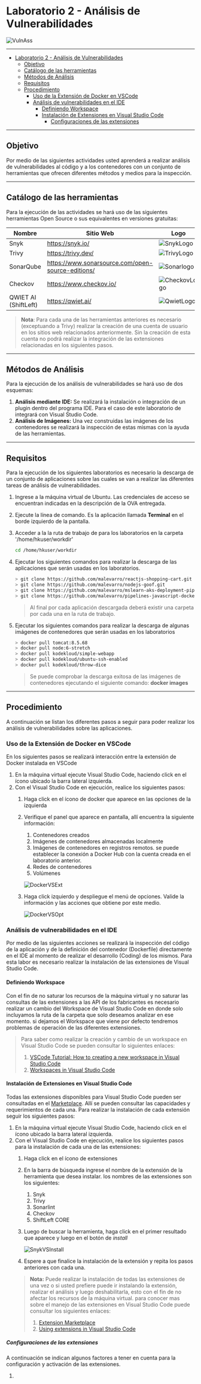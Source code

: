 # Laboratorio 2 - Análisis de Vulnerabilidades

![VulnAss](Images/VulnerabilityAss.png)

---

- [Laboratorio 2 - Análisis de Vulnerabilidades](#laboratorio-2---análisis-de-vulnerabilidades)
  - [Objetivo](#objetivo)
  - [Catálogo de las herramientas](#catálogo-de-las-herramientas)
  - [Métodos de Análisis](#métodos-de-análisis)
  - [Requisitos](#requisitos)
  - [Procedimiento](#procedimiento)
    - [Uso de la Extensión de Docker en VSCode](#uso-de-la-extensión-de-docker-en-vscode)
    - [Análisis de vulnerabilidades en el IDE](#análisis-de-vulnerabilidades-en-el-ide)
      - [Definiendo Workspace](#definiendo-workspace)
      - [Instalación de Extensiones en Visual Studio Code](#instalación-de-extensiones-en-visual-studio-code)
        - [Configuraciones de las extensiones](#configuraciones-de-las-extensiones)

---

## Objetivo

Por medio de las siguientes actividades usted aprenderá a realizar análisis de vulnerabilidades al código y a los contenedores con un conjunto de herramientas que ofrecen diferentes métodos y medios para la inspección.

---

## Catálogo de las herramientas

Para la ejecución de las actividades se hará uso de las siguientes herramientas Open Source o sus equivalentes en versiones gratuitas:

| Nombre | Sitio Web | Logo |
| --- | --- | --- |
| Snyk | <https://snyk.io/> | ![SnykLogo](Images/Snyk.png)|
| Trivy | <https://trivy.dev/> | ![TrivyLogo](Images/Trivy.png) |
| SonarQube | <https://www.sonarsource.com/open-source-editions/> | ![Sonarlogo](Images/SonarQube_Logo.png) |
| Checkov | <https://www.checkov.io/> | ![CheckovLogo](Images/Checkov.png) |
| QWIET AI (ShiftLeft) | <https://qwiet.ai/> | ![QwietLogo](Images/qwietlogo.png) |

> __Nota__: Para cada una de las herramientas anteriores es necesario (exceptuando a Trivy) realizar la creación de una cuenta de usuario en los sitios web relacionados anteriormente. Sin la creación de esta cuenta no podrá realizar la integración de las extensiones relacionadas en los siguientes pasos.
---

## Métodos de Análisis

Para la ejecución de los análisis de vulnerabilidades se hará uso de dos esquemas:

1. __Análisis mediante IDE:__ Se realizará la instalación o integración de un plugin dentro del programa IDE. Para el caso de este laboratorio de integrará con Visual Studio Code.
2. __Análisis de Imágenes:__ Una vez construidas las imágenes de los contenedores se realizará la inspección de estas mismas con la ayuda de las herramientas.

---

## Requisitos

Para la ejecución de los siguientes laboratorios es necesario la descarga de un conjunto de aplicaciones sobre las cuales se van a realizar las diferentes tareas de análisis de vulnerabilidades.

1. Ingrese a la máquina virtual de Ubuntu. Las credenciales de acceso se encuentran indicadas en la descripción de la OVA entregada.
2. Ejecute la línea de comando. Es la aplicación llamada __Terminal__ en el borde izquierdo de la pantalla.
3. Acceder a la la ruta de trabajo de para los laboratorios en la carpeta '/home/hkuser/workdir'

    ```bash
    cd /home/hkuser/workdir
    ```

4. Ejecutar los siguientes comandos para realizar la descarga de las aplicaciones que serán usadas en los laboratorios.

    ```bash
    > git clone https://github.com/malevarro/reactjs-shopping-cart.git
    > git clone https://github.com/malevarro/nodejs-goof.git
    > git clone https://github.com/malevarro/mslearn-aks-deployment-pipeline-github-actions.git
    > git clone https://github.com/malevarro/pipelines-javascript-docker.git
    ```

    > Al final por cada aplicación descargada deberá existir una carpeta por cada una en la ruta de trabajo.

5. Ejecutar los siguientes comandos para realizar la descarga de algunas imágenes de contenedores que serán usadas en los laboratorios

    ```bash
    > docker pull tomcat:8.5.68
    > docker pull node:6-stretch
    > docker pull kodekloud/simple-webapp
    > docker pull kodekloud/ubuntu-ssh-enabled
    > docker pull kodekloud/throw-dice
    ```

    > Se puede comprobar la descarga exitosa de las imágenes de contenedores ejecutando el siguiente comando: __docker images__

---

## Procedimiento

A continuación se listan los diferentes pasos a seguir para poder realizar los análisis de vulnerabilidades sobre las aplicaciones.

### Uso de la Extensión de Docker en VSCode

En los siguientes pasos se realizará interacción entre la extensión de Docker instalada en VSCode

1. En la máquina virtual ejecute Visual Studio Code, haciendo click en el ícono ubicado la barra lateral izquierda.
2. Con el Visual Studio Code en ejecución, realice los siguientes pasos:
   1. Haga click en el ícono de docker que aparece en las opciones de la izquierda
   2. Verifique el panel que aparece en pantalla, allí encuentra la siguiente información:
      1. Contenedores creados
      2. Imágenes de contenedores almacenadas localmente
      3. Imágenes de contenedores en registros remotos. se puede establecer la conexión a Docker Hub con la cuenta creada en el laboratorio anterior.
      4. Redes de contenedores
      5. Volúmenes

        ![DockerVSExt](./Images/DockerVSExt.PNG)

   3. Haga click izquierdo y despliegue el menú de opciones. Valide la información y las acciones que obtiene por este medio.

         ![DockerVSOpt](./Images/DockerVSOpt.PNG)

### Análisis de vulnerabilidades en el IDE

Por medio de las siguientes acciones se realizará la inspección del código de la aplicación y de la definición del contenedor (Dockerfile) directamente en el IDE al momento de realizar el desarrollo (Coding) de los mismos. Para esta labor es necesario realizar la instalación de las extensiones de Visual Studio Code.

#### Definiendo Workspace

Con el fin de no saturar los recursos de la máquina virtual y no saturar las consultas de las extensiones a las API de los fabricantes es necesario realizar un cambio del Workspace de Visual Studio Code en donde solo incluyamos la ruta de la carpeta que solo deseamos analizar en ese momento. si dejamos el Workspace que viene por defecto tendremos problemas de operación de las diferentes extensiones.

> Para saber como realizar la creación y cambio de un workspace en Visual Studio Code se pueden consultar lo siguientes enlaces:
>
> 1. [VSCode Tutorial: How to creating a new workspace in Visual Studio Code](https://youtu.be/lQk7Hkq9YVs)
> 2. [Workspaces in Visual Studio Code](https://code.visualstudio.com/docs/editor/workspaces)

#### Instalación de Extensiones en Visual Studio Code

Todas las extensiones disponibles para Visual Studio Code pueden ser consultadas en el [Marketplace](https://marketplace.visualstudio.com/vscode). Allí se pueden consultar las capacidades y requerimientos de cada una. Para realizar la instalación de cada extensión seguir los siguientes pasos:

1. En la máquina virtual ejecute Visual Studio Code, haciendo click en el ícono ubicado la barra lateral izquierda.
2. Con el Visual Studio Code en ejecución, realice los siguientes pasos para la instalación de cada una de las extensiones:
   1. Haga click en el ícono de extensiones
   2. En la barra de búsqueda ingrese el nombre de la extensión de la herramienta que desea instalar. los nombres de las extensiones son los siguientes:
      1. Snyk
      2. Trivy
      3. Sonarlint
      4. Checkov
      5. ShiftLeft CORE
   3. Luego de buscar la herramienta, haga click en el primer resultado que aparece y luego en el botón de *install*

        ![SnykVSInstall](./Images/SnykVSInstall.JPG)

   4. Espere a que finalice la instalación de la extensión y repita los pasos anteriores con cada una.
   > __Nota:__ Puede realizar la instalación de todas las extensiones de una vez o si usted prefiere puede ir instalando la extensión, realizar el análisis y luego deshabilitarla, esto con el fin de no afectar los recursos de la máquina virtual. para conocer mas sobre el manejo de las extensiones en Visual Studio Code puede consultar los siguientes enlaces:
   >
   > 1. [Extension Marketplace](https://code.visualstudio.com/docs/editor/extension-marketplace)
   > 2. [Using extensions in Visual Studio Code](https://code.visualstudio.com/docs/introvideos/extend)

##### Configuraciones de las extensiones

A continuación se indican algunos factores a tener en cuenta para la configuración y activación de las extensiones.

1. 